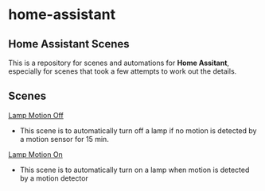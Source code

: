 # home-assistant
## Home Assistant Scenes
This is a repository for scenes and automations for **Home Assitant**, especially for scenes that took a few attempts to work out the details.  
## Scenes
[Lamp Motion Off](https://github.com/jamth4/home-assistant/blob/main/scenes/motion_lamp_off.yml)  
* This scene is to automatically turn off a lamp if no motion is detected by a motion sensor for 15 min.  

[Lamp Motion On](https://github.com/jamth4/home-assistant/blob/main/scenes/motion_lamp_on.yml)
* This scene is to automatically turn on a lamp when motion is detected by a motion detector
